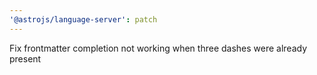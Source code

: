 ```yaml
---
'@astrojs/language-server': patch
---
```


Fix frontmatter completion not working when three dashes were already present
